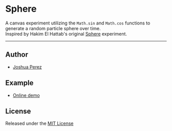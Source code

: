# Sphere

A canvas experiment utilizing the `Math.sin` and `Math.cos` functions to generate a
random particle sphere over time.<br />Inspired by Hakim El Hattab's original [Sphere](https://github.com/hakimel/Sphere) experiment.

----



## Author

- [Joshua Perez](http://joshua-perez.com)



## Example

- [Online demo](http://lab.joshua-perez.com/canvas/sphere/)



## License

Released under the [MIT License](http://www.opensource.org/licenses/mit-license.php)
